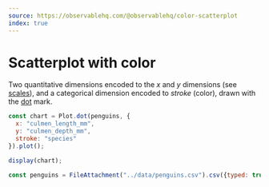 ```yaml
---
source: https://observablehq.com/@observablehq/color-scatterplot
index: true
---
```


# Scatterplot with color

Two quantitative dimensions encoded to the _x_ and _y_ dimensions (see [scales](https://observablehq.com/plot/features/scales)), and a categorical dimension encoded to _stroke_ (color), drawn with the [dot](https://observablehq.com/plot/marks/dot) mark.

```js echo
const chart = Plot.dot(penguins, {
  x: "culmen_length_mm",
  y: "culmen_depth_mm",
  stroke: "species"
}).plot();

display(chart);
```

```js echo
const penguins = FileAttachment("../data/penguins.csv").csv({typed: true});
```
